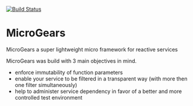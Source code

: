 [![Build Status](https://travis-ci.org/marcusdb/microGears.svg?branch=master)](https://travis-ci.org/marcusdb/microGears)

# MicroGears
MicroGears a super lightweight micro framework for reactive services

MicroGears was build with 3 main objectives in mind.

* enforce immutability of function parameters
* enable your service to be filtered in a transparent way (with more then one filter simultaneously)
* help to administer service dependency in favor of a better and more controlled test environment
